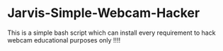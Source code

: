 # Jarvis-Simple-Webcam-Hacker
This is a simple bash script which can install every requirement to hack webcam  educational purposes only !!!!

